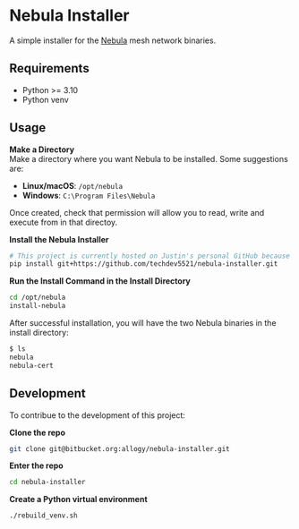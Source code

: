# Nebula Installer
A simple installer for the [Nebula](https://github.com/slackhq/nebula) mesh network binaries.

## Requirements
- Python >= 3.10
- Python venv

## Usage
**Make a Directory**<br />
Make a directory where you want Nebula to be installed. Some suggestions are:

- **Linux/macOS**: `/opt/nebula`
- **Windows**: `C:\Program Files\Nebula`

Once created, check that permission will allow you to read, write and execute from in that directoy. 

**Install the Nebula Installer**
```bash
# This project is currently hosted on Justin's personal GitHub because Allogy cannot make public repos.
pip install git+https://github.com/techdev5521/nebula-installer.git
```

**Run the Install Command in the Install Directory**
```bash
cd /opt/nebula
install-nebula
```

After successful installation, you will have the two Nebula binaries in the install directory:

```bash
$ ls
nebula
nebula-cert
```

## Development
To contribue to the development of this project:

**Clone the repo**
```bash
git clone git@bitbucket.org:allogy/nebula-installer.git
```

**Enter the repo**
```bash
cd nebula-installer
```

**Create a Python virtual environment**
```bash
./rebuild_venv.sh
```